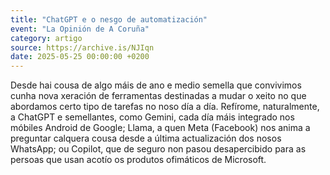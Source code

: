```yaml
---
title: "ChatGPT e o nesgo de automatización"
event: "La Opinión de A Coruña"
category: artigo
source: https://archive.is/NJIqn
date: 2025-05-25 00:00:00 +0200
---
```

Desde hai cousa de algo máis de ano e medio semella que convivimos cunha nova xeración de ferramentas destinadas a mudar o xeito no que abordamos certo tipo de tarefas no noso día a día. Refírome, naturalmente, a ChatGPT e semellantes, como Gemini, cada día máis integrado nos móbiles Android de Google; Llama, a quen Meta (Facebook) nos anima a preguntar calquera cousa desde a última actualización dos nosos WhatsApp; ou Copilot, que de seguro non pasou desapercibido para as persoas que usan acotío os produtos ofimáticos de Microsoft.
